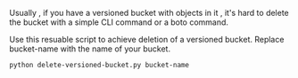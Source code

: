 Usually , if you have a versioned bucket with objects in it , it's hard to delete the bucket with a simple CLI command or a boto command.

Use this resuable script to achieve deletion of a versioned bucket. Replace bucket-name with the name of your bucket. 

```console
python delete-versioned-bucket.py bucket-name
```


